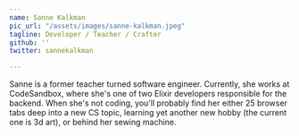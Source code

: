 ```yaml
---
name: Sanne Kalkman
pic_url: "/assets/images/sanne-kalkman.jpeg"
tagline: Developer / Teacher / Crafter
github: ''
twitter: sannekalkman

---
```

Sanne is a former teacher turned software engineer. Currently, she works at CodeSandbox, where she's one of two Elixir developers responsible for the backend. When she's not coding, you'll probably find her either 25 browser tabs deep into a new CS topic, learning yet another new hobby (the current one is 3d art), or behind her sewing machine.

